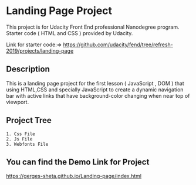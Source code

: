 # Landing Page Project

This project is for Udacity Front End professional Nanodegree program. Starter code ( HTML and CSS ) provided by Udacity.

Link for starter code:=>
https://github.com/udacity/fend/tree/refresh-2019/projects/landing-page

## Description

This is a landing page project for the first lesson ( JavaScript , DOM ) that using HTML,CSS and specially JavaScript to create a dynamic navigation bar with active links that have background-color changing when near top of viewport.

## Project Tree

    1. Css File
    2. Js File
    3. Webfonts File

## You can find the Demo Link for Project

https://gerges-sheta.github.io/Landing-page/index.html
